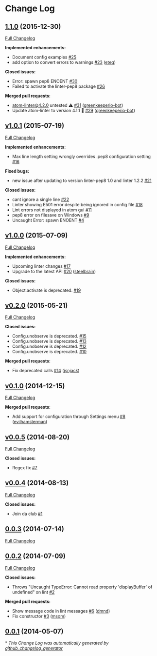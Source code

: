 # Change Log

## [1.1.0](https://github.com/AtomLinter/linter-pep8/tree/1.1.0) (2015-12-30)
[Full Changelog](https://github.com/AtomLinter/linter-pep8/compare/v1.0.1...1.1.0)

**Implemented enhancements:**

- Document config examples [\#25](https://github.com/AtomLinter/linter-pep8/issues/25)
- add option to convert errors to warnings [\#23](https://github.com/AtomLinter/linter-pep8/pull/23) ([eteq](https://github.com/eteq))

**Closed issues:**

- Error: spawn pep8 ENOENT [\#30](https://github.com/AtomLinter/linter-pep8/issues/30)
- Failed to activate the linter-pep8 package [\#26](https://github.com/AtomLinter/linter-pep8/issues/26)

**Merged pull requests:**

- atom-linter@4.2.0 untested ⚠️ [\#31](https://github.com/AtomLinter/linter-pep8/pull/31) ([greenkeeperio-bot](https://github.com/greenkeeperio-bot))
- Update atom-linter to version 4.1.1 🚀 [\#29](https://github.com/AtomLinter/linter-pep8/pull/29) ([greenkeeperio-bot](https://github.com/greenkeeperio-bot))

## [v1.0.1](https://github.com/AtomLinter/linter-pep8/tree/v1.0.1) (2015-07-19)
[Full Changelog](https://github.com/AtomLinter/linter-pep8/compare/v1.0.0...v1.0.1)

**Implemented enhancements:**

- Max line length setting wrongly overrides .pep8 configuration setting [\#16](https://github.com/AtomLinter/linter-pep8/issues/16)

**Fixed bugs:**

- new issue after updating to version linter-pep8 1.0 and linter 1.2.2 [\#21](https://github.com/AtomLinter/linter-pep8/issues/21)

**Closed issues:**

- cant ignore a single line [\#22](https://github.com/AtomLinter/linter-pep8/issues/22)
- Linter showing E501 error despite being ignored in config file [\#18](https://github.com/AtomLinter/linter-pep8/issues/18)
- Lint errors not displayed in atom gui [\#11](https://github.com/AtomLinter/linter-pep8/issues/11)
- pep8 error on filesave on Windows [\#9](https://github.com/AtomLinter/linter-pep8/issues/9)
- Uncaught Error: spawn ENOENT [\#4](https://github.com/AtomLinter/linter-pep8/issues/4)

## [v1.0.0](https://github.com/AtomLinter/linter-pep8/tree/v1.0.0) (2015-07-09)
[Full Changelog](https://github.com/AtomLinter/linter-pep8/compare/v0.2.0...v1.0.0)

**Implemented enhancements:**

- Upcoming linter changes [\#17](https://github.com/AtomLinter/linter-pep8/issues/17)
- Upgrade to the latest API [\#20](https://github.com/AtomLinter/linter-pep8/pull/20) ([steelbrain](https://github.com/steelbrain))

**Closed issues:**

- Object.activate is deprecated. [\#19](https://github.com/AtomLinter/linter-pep8/issues/19)

## [v0.2.0](https://github.com/AtomLinter/linter-pep8/tree/v0.2.0) (2015-05-21)
[Full Changelog](https://github.com/AtomLinter/linter-pep8/compare/v0.1.0...v0.2.0)

**Closed issues:**

- Config.unobserve is deprecated. [\#15](https://github.com/AtomLinter/linter-pep8/issues/15)
- Config.unobserve is deprecated. [\#13](https://github.com/AtomLinter/linter-pep8/issues/13)
- Config.unobserve is deprecated. [\#12](https://github.com/AtomLinter/linter-pep8/issues/12)
- Config.unobserve is deprecated. [\#10](https://github.com/AtomLinter/linter-pep8/issues/10)

**Merged pull requests:**

- Fix deprecated calls [\#14](https://github.com/AtomLinter/linter-pep8/pull/14) ([jsnjack](https://github.com/jsnjack))

## [v0.1.0](https://github.com/AtomLinter/linter-pep8/tree/v0.1.0) (2014-12-15)
[Full Changelog](https://github.com/AtomLinter/linter-pep8/compare/v0.0.5...v0.1.0)

**Merged pull requests:**

- Add support for configuration through Settings menu [\#8](https://github.com/AtomLinter/linter-pep8/pull/8) ([evilhamsterman](https://github.com/evilhamsterman))

## [v0.0.5](https://github.com/AtomLinter/linter-pep8/tree/v0.0.5) (2014-08-20)
[Full Changelog](https://github.com/AtomLinter/linter-pep8/compare/v0.0.4...v0.0.5)

**Closed issues:**

- Regex fix [\#7](https://github.com/AtomLinter/linter-pep8/issues/7)

## [v0.0.4](https://github.com/AtomLinter/linter-pep8/tree/v0.0.4) (2014-08-13)
[Full Changelog](https://github.com/AtomLinter/linter-pep8/compare/0.0.3...v0.0.4)

**Closed issues:**

- Join da club [\#1](https://github.com/AtomLinter/linter-pep8/issues/1)

## [0.0.3](https://github.com/AtomLinter/linter-pep8/tree/0.0.3) (2014-07-14)
[Full Changelog](https://github.com/AtomLinter/linter-pep8/compare/0.0.2...0.0.3)

## [0.0.2](https://github.com/AtomLinter/linter-pep8/tree/0.0.2) (2014-07-09)
[Full Changelog](https://github.com/AtomLinter/linter-pep8/compare/0.0.1...0.0.2)

**Closed issues:**

- Throws "Uncaught TypeError: Cannot read property 'displayBuffer' of undefined" on lint [\#2](https://github.com/AtomLinter/linter-pep8/issues/2)

**Merged pull requests:**

- Show message code in lint messages [\#6](https://github.com/AtomLinter/linter-pep8/pull/6) ([dmnd](https://github.com/dmnd))
- Fix constructor [\#3](https://github.com/AtomLinter/linter-pep8/pull/3) ([msom](https://github.com/msom))

## [0.0.1](https://github.com/AtomLinter/linter-pep8/tree/0.0.1) (2014-05-07)


\* *This Change Log was automatically generated by [github_changelog_generator](https://github.com/skywinder/Github-Changelog-Generator)*
